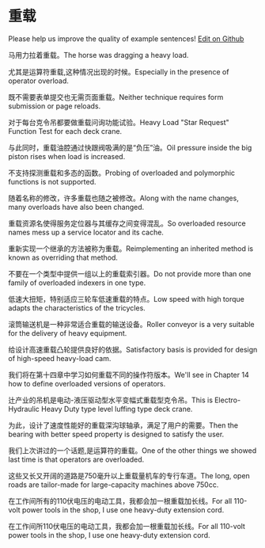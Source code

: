 # 重载

Please help us improve the quality of example sentences! [Edit on Github](https://github.com/jiyushe/jiyu-example-sentence-source/blob/main/chinese/chongzai.md)

<p><span class="chinese">马用力拉着重载。</span><span class="english">The horse was dragging a heavy load.</span></p>

<p><span class="chinese">尤其是运算符重载,这种情况出现的时候。</span><span class="english">Especially in the presence of operator overload.</span></p>

<p><span class="chinese">既不需要表单提交也无需页面重载。</span><span class="english">Neither technique requires form submission or page reloads.</span></p>

<p><span class="chinese">对于每台克令吊都要做重载问询功能试验。</span><span class="english">Heavy Load "Star Request" Function Test for each deck crane.</span></p>

<p><span class="chinese">与此同时，重载油腔通过快跟阀吸满的是“负压”油。</span><span class="english">Oil pressure inside the big piston rises when load is increased.</span></p>

<p><span class="chinese">不支持探测重载和多态的函数。</span><span class="english">Probing of overloaded and polymorphic functions is not supported.</span></p>

<p><span class="chinese">随着名称的修改，许多重载也随之被修改。</span><span class="english">Along with the name changes, many overloads have also been changed.</span></p>

<p><span class="chinese">重载资源名使得服务定位器与其缓存之间变得混乱。</span><span class="english">So overloaded resource names mess up a service locator and its cache.</span></p>

<p><span class="chinese">重新实现一个继承的方法被称为重载。</span><span class="english">Reimplementing an inherited method is known as overriding that method.</span></p>

<p><span class="chinese">不要在一个类型中提供一组以上的重载索引器。</span><span class="english">Do not provide more than one family of overloaded indexers in one type.</span></p>

<p><span class="chinese">低速大扭矩，特别适应三轮车低速重载的特点。</span><span class="english">Low speed with high torque adapts the characteristics of the tricycles.</span></p>

<p><span class="chinese">滚筒输送机是一种非常适合重载的输送设备。</span><span class="english">Roller conveyor is a very suitable for the delivery of heavy equipment.</span></p>

<p><span class="chinese">给设计高速重载凸轮提供良好的依据。</span><span class="english">Satisfactory basis is provided for design of high-speed heavy-load cam.</span></p>

<p><span class="chinese">我们将在第十四章中学习如何重载不同的操作符版本。</span><span class="english">We'll see in Chapter 14 how to define overloaded versions of operators.</span></p>

<p><span class="chinese">辻产业的吊机是电动-液压驱动型水平变幅式重载型克令吊。</span><span class="english">This is Electro-Hydraulic Heavy Duty type level luffing type deck crane.</span></p>

<p><span class="chinese">为此，设计了速度性能好的重载深沟球轴承，满足了用户的需要。</span><span class="english">Then the bearing with better speed property is designed to satisfy the user.</span></p>

<p><span class="chinese">我们上次讲过的一个话题,是运算符的重载。</span><span class="english">One of the other things we showed last time is that operators are overloaded.</span></p>

<p><span class="chinese">这些又长又开阔的道路是750毫升以上重载量机车的专行车道。</span><span class="english">The long, open roads are tailor-made for large-capacity machines above 750cc.</span></p>

<p><span class="chinese">在工作间所有的110伏电压的电动工具，我都会加一根重载加长线。</span><span class="english">For all 110-volt power tools in the shop, I use one heavy-duty extension cord.</span></p>

<p><span class="chinese">在工作间所110伏电压的电动工具，我都会加一根重载加长线。</span><span class="english">For all 110-volt power tools in the shop, I use one heavy-duty extension cord.</span></p>


